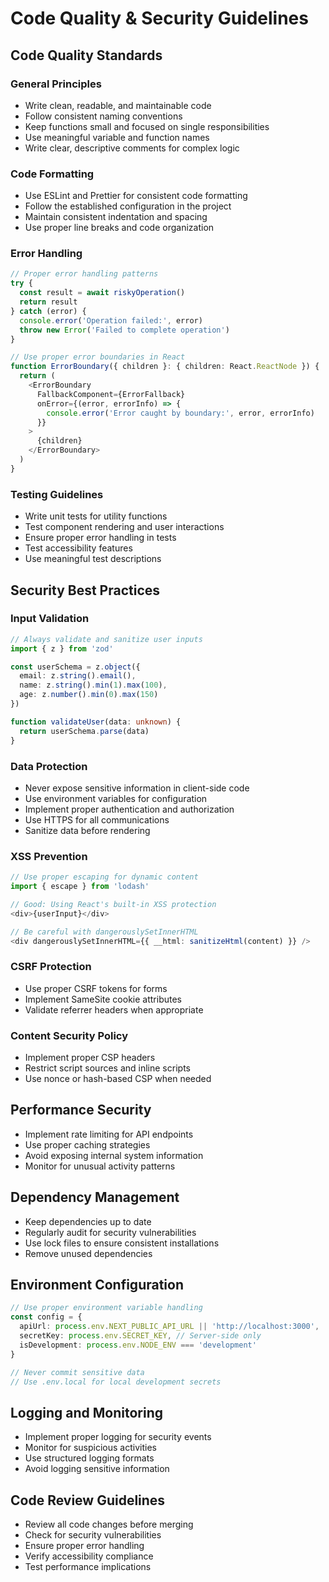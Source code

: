 # Code Quality & Security Guidelines

## Code Quality Standards

### General Principles
- Write clean, readable, and maintainable code
- Follow consistent naming conventions
- Keep functions small and focused on single responsibilities
- Use meaningful variable and function names
- Write clear, descriptive comments for complex logic

### Code Formatting
- Use ESLint and Prettier for consistent code formatting
- Follow the established configuration in the project
- Maintain consistent indentation and spacing
- Use proper line breaks and code organization

### Error Handling
```typescript
// Proper error handling patterns
try {
  const result = await riskyOperation()
  return result
} catch (error) {
  console.error('Operation failed:', error)
  throw new Error('Failed to complete operation')
}

// Use proper error boundaries in React
function ErrorBoundary({ children }: { children: React.ReactNode }) {
  return (
    <ErrorBoundary
      FallbackComponent={ErrorFallback}
      onError={(error, errorInfo) => {
        console.error('Error caught by boundary:', error, errorInfo)
      }}
    >
      {children}
    </ErrorBoundary>
  )
}
```

### Testing Guidelines
- Write unit tests for utility functions
- Test component rendering and user interactions
- Ensure proper error handling in tests
- Test accessibility features
- Use meaningful test descriptions

## Security Best Practices

### Input Validation
```typescript
// Always validate and sanitize user inputs
import { z } from 'zod'

const userSchema = z.object({
  email: z.string().email(),
  name: z.string().min(1).max(100),
  age: z.number().min(0).max(150)
})

function validateUser(data: unknown) {
  return userSchema.parse(data)
}
```

### Data Protection
- Never expose sensitive information in client-side code
- Use environment variables for configuration
- Implement proper authentication and authorization
- Use HTTPS for all communications
- Sanitize data before rendering

### XSS Prevention
```typescript
// Use proper escaping for dynamic content
import { escape } from 'lodash'

// Good: Using React's built-in XSS protection
<div>{userInput}</div>

// Be careful with dangerouslySetInnerHTML
<div dangerouslySetInnerHTML={{ __html: sanitizeHtml(content) }} />
```

### CSRF Protection
- Use proper CSRF tokens for forms
- Implement SameSite cookie attributes
- Validate referrer headers when appropriate

### Content Security Policy
- Implement proper CSP headers
- Restrict script sources and inline scripts
- Use nonce or hash-based CSP when needed

## Performance Security
- Implement rate limiting for API endpoints
- Use proper caching strategies
- Avoid exposing internal system information
- Monitor for unusual activity patterns

## Dependency Management
- Keep dependencies up to date
- Regularly audit for security vulnerabilities
- Use lock files to ensure consistent installations
- Remove unused dependencies

## Environment Configuration
```typescript
// Use proper environment variable handling
const config = {
  apiUrl: process.env.NEXT_PUBLIC_API_URL || 'http://localhost:3000',
  secretKey: process.env.SECRET_KEY, // Server-side only
  isDevelopment: process.env.NODE_ENV === 'development'
}

// Never commit sensitive data
// Use .env.local for local development secrets
```

## Logging and Monitoring
- Implement proper logging for security events
- Monitor for suspicious activities
- Use structured logging formats
- Avoid logging sensitive information

## Code Review Guidelines
- Review all code changes before merging
- Check for security vulnerabilities
- Ensure proper error handling
- Verify accessibility compliance
- Test performance implications
